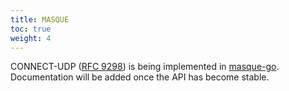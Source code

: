 ```yaml
---
title: MASQUE
toc: true
weight: 4
---
```


CONNECT-UDP ([RFC 9298](https://datatracker.ietf.org/doc/html/rfc9298)) is being implemented in [masque-go](https://github.com/quic-go/masque-go). Documentation will be added once the API has become stable.
